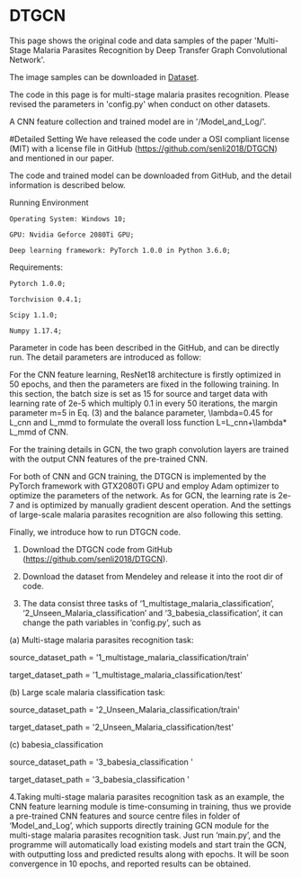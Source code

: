 # DTGCN

This page shows the original code and data samples of the paper 'Multi-Stage Malaria Parasites Recognition by Deep Transfer Graph Convolutional Network'.


The image samples can be downloaded in [Dataset](https://data.mendeley.com/datasets/xvs55d4rcz/draft?a=6223e44e-04b8-4705-91d9-bf98665c6194).

The code in this page is for multi-stage malaria prasites recognition. Please revised the parameters in 'config.py' when conduct on other datasets.

A CNN feature collection and trained model are in '/Model_and_Log/'.

#Detailed Setting
We have released the code under a OSI compliant license (MIT) with a license file in GitHub (https://github.com/senli2018/DTGCN) and mentioned in our paper.

The code and trained model can be downloaded from GitHub, and the detail information is described below.

Running Environment

	Operating System: Windows 10;

	GPU: Nvidia Geforce 2080Ti GPU;

	Deep learning framework: PyTorch 1.0.0 in Python 3.6.0;

Requirements:

	Pytorch 1.0.0;

	Torchvision 0.4.1;

	Scipy 1.1.0;

	Numpy 1.17.4;

Parameter in code has been described in the GitHub, and can be directly run. The detail parameters are introduced as follow:

For the CNN feature learning, ResNet18 architecture is firstly optimized in 50 epochs, and then the parameters are fixed in the following training. In this section, the batch size is set as 15 for source and target data with learning rate of 2e-5 which multiply 0.1 in every 50 iterations, the margin parameter m=5 in Eq. (3) and the balance parameter, \lambda=0.45 for L_cnn and L_mmd to formulate the overall loss function L=L_cnn+\lambda* L_mmd of CNN.

For the training details in GCN, the two graph convolution layers are trained with the output CNN features of the pre-trained CNN. 

For both of CNN and GCN training, the DTGCN is implemented by the PyTorch framework with GTX2080Ti GPU and employ Adam optimizer to optimize the parameters of the network. As for GCN, the learning rate is 2e-7 and is optimized by manually gradient descent operation. And the settings of large-scale malaria parasites recognition are also following this setting.

Finally, we introduce how to run DTGCN code.
1.	Download the DTGCN code from GitHub (https://github.com/senli2018/DTGCN).

2.	Download the dataset from Mendeley and release it into the root dir of code.

3.	The data consist three tasks of ‘1_multistage_malaria_classification’, ‘2_Unseen_Malaria_classification’ and ‘3_babesia_classification’, it can change the path variables in ‘config.py’, such as 

(a)	Multi-stage malaria parasites recognition task:

source_dataset_path = '1_multistage_malaria_classification/train'

target_dataset_path = '1_multistage_malaria_classification/test'	

(b)	Large scale malaria classification task:

source_dataset_path = '2_Unseen_Malaria_classification/train'

target_dataset_path = '2_Unseen_Malaria_classification/test'	

(c)	babesia_classification

source_dataset_path = '3_babesia_classification '

target_dataset_path = '3_babesia_classification '

4.Taking multi-stage malaria parasites recognition task as an example, the CNN feature learning module is time-consuming in training, thus we provide a pre-trained CNN features and source centre files in folder of ‘Model_and_Log’, which supports directly training GCN module for the multi-stage malaria parasites recognition task. Just run ‘main.py’, and the programme will automatically load existing models and start train the GCN, with outputting loss and predicted results along with epochs. It will be soon convergence in 10 epochs, and reported results can be obtained.
